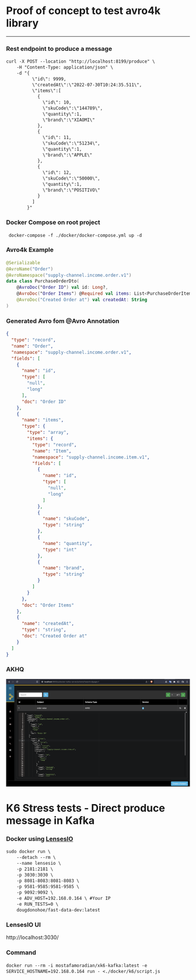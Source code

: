 # Proof of concept to test avro4k library

---

### Rest endpoint to produce a message
```shell
curl -X POST --location "http://localhost:8199/produce" \
    -H "Content-Type: application/json" \
    -d "{
          \"id\": 9999,
          \"createdAt\":\"2022-07-30T10:24:35.511\",
          \"items\":[
            {
              \"id\": 10,
              \"skuCode\":\"144789\",
              \"quantity\":1,
              \"brand\":\"XIAOMI\"
            },
            {
              \"id\": 11,
              \"skuCode\":\"51234\",
              \"quantity\":1,
              \"brand\":\"APPLE\"
            },
            {
              \"id\": 12,
              \"skuCode\":\"50000\",
              \"quantity\":1,
              \"brand\":\"POSITIVO\"
            }
          ]
        }"
```

### Docker Compose on root project
```Shell
 docker-compose -f ./docker/docker-compose.yml up -d
```
### Avro4k Example
```kotlin
@Serializable
@AvroName("Order")
@AvroNamespace("supply-channel.income.order.v1")
data class PurchaseOrderDto(
    @AvroDoc("Order ID") val id: Long?,
    @AvroDoc("Order Items") @Required val items: List<PurchaseOrderItemDto>,
    @AvroDoc("Created Order at") val createdAt: String
)
```

### Generated Avro fom @Avro Annotation
```JSON
{
  "type": "record",
  "name": "Order",
  "namespace": "supply-channel.income.order.v1",
  "fields": [
    {
      "name": "id",
      "type": [
        "null",
        "long"
      ],
      "doc": "Order ID"
    },
    {
      "name": "items",
      "type": {
        "type": "array",
        "items": {
          "type": "record",
          "name": "Item",
          "namespace": "supply-channel.income.item.v1",
          "fields": [
            {
              "name": "id",
              "type": [
                "null",
                "long"
              ]
            },
            {
              "name": "skuCode",
              "type": "string"
            },
            {
              "name": "quantity",
              "type": "int"
            },
            {
              "name": "brand",
              "type": "string"
            }
          ]
        }
      },
      "doc": "Order Items"
    },
    {
      "name": "createdAt",
      "type": "string",
      "doc": "Created Order at"
    }
  ]
}
```
### AKHQ
![Screenshot](./doc/assets/Screenshot%202022-12-05%20at%2010.36.13.png)

# K6 Stress tests - Direct produce message in Kafka
### Docker using [LensesIO](https://github.com/lensesio/fast-data-dev)
```shell
sudo docker run \                                                               
    --detach --rm \
    --name lensesio \
    -p 2181:2181 \
    -p 3030:3030 \
    -p 8081-8083:8081-8083 \
    -p 9581-9585:9581-9585 \
    -p 9092:9092 \
    -e ADV_HOST=192.168.0.164 \ #Your IP
    -e RUN_TESTS=0 \
    dougdonohoe/fast-data-dev:latest
```
### LensesIO UI
http://localhost:3030/

### Command
````shell
docker run --rm -i mostafamoradian/xk6-kafka:latest -e SERVICE_HOSTNAME=192.168.0.164 run - <./docker/k6/script.js
````
